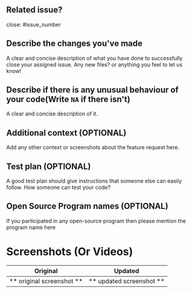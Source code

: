 ## Related issue?
close: #issue_number

## Describe the changes you've made
A clear and concise description of what you have done to successfully close your assigned issue. Any new files? or anything you feel to let us know!

## Describe if there is any unusual behaviour of your code(Write `NA` if there isn't)
A clear and concise description of it.

## Additional context (OPTIONAL)
Add any other context or screenshots about the feature request here.

## Test plan (OPTIONAL)
A good test plan should give instructions that someone else can easily follow.
How someone can test your code?

## Open Source Program names (OPTIONAL)
If you participated in any open-source program then please mention the program name here


# Screenshots (Or Videos)

Original             |  Updated
:-------------------------:|:-------------------------:
** original screenshot **  |  ** updated screenshot **
